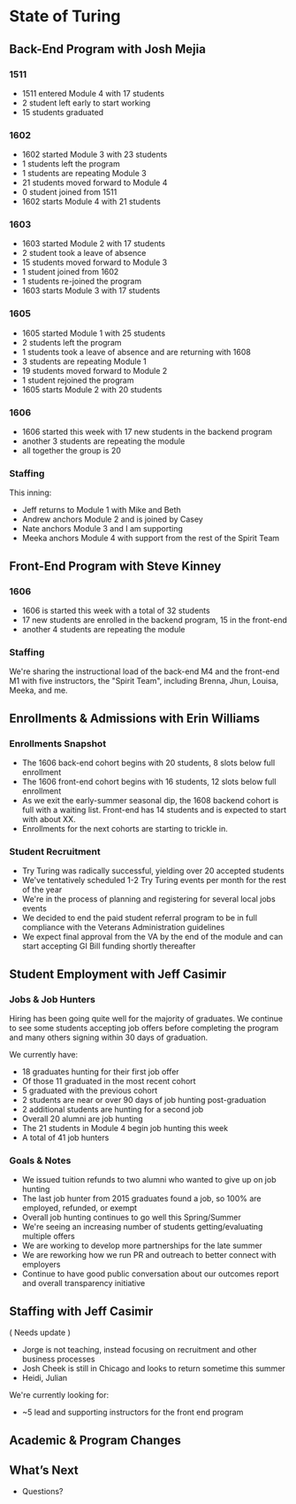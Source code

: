 # State of Turing

## Back-End Program with Josh Mejia

### 1511

* 1511 entered Module 4 with 17 students
* 2 student left early to start working
* 15 students graduated

### 1602

* 1602 started Module 3 with 23 students
* 1 students left the program
* 1 students are repeating Module 3
* 21 students moved forward to Module 4
* 0 student joined from 1511
* 1602 starts Module 4 with 21 students

### 1603

* 1603 started Module 2 with 17 students
* 2 student took a leave of absence
* 15 students moved forward to Module 3
* 1 student joined from 1602
* 1 students re-joined the program
* 1603 starts Module 3 with 17 students

### 1605

* 1605 started Module 1 with 25 students
* 2 students left the program
* 1 students took a leave of absence and are returning with 1608
* 3 students are repeating Module 1
* 19 students moved forward to Module 2
* 1 student rejoined the program
* 1605 starts Module 2 with 20 students

### 1606

* 1606 started this week with 17 new students in the backend program
* another 3 students are repeating the module
* all together the group is 20

### Staffing

This inning:

* Jeff returns to Module 1 with Mike and Beth
* Andrew anchors Module 2 and is joined by Casey
* Nate anchors Module 3 and I am supporting
* Meeka anchors Module 4 with support from the rest of the Spirit Team

## Front-End Program with Steve Kinney

### 1606

* 1606 is started this week with a total of 32 students
* 17 new students are enrolled in the backend program, 15 in the front-end
* another 4 students are repeating the module

### Staffing

We're sharing the instructional load of the back-end M4 and the front-end M1 with
five instructors, the "Spirit Team", including Brenna, Jhun, Louisa, Meeka, and me.

## Enrollments & Admissions with Erin Williams

### Enrollments Snapshot

* The 1606 back-end cohort begins with 20 students, 8 slots below full enrollment
* The 1606 front-end cohort begins with 16 students, 12 slots below full enrollment
* As we exit the early-summer seasonal dip, the 1608 backend cohort is full with
a waiting list. Front-end has 14 students and is expected to start with about XX.
* Enrollments for the next cohorts are starting to trickle in.

### Student Recruitment

* Try Turing was radically successful, yielding over 20 accepted students
* We've tentatively scheduled 1-2 Try Turing events per month for the rest of the year
* We're in the process of planning and registering for several local jobs events
* We decided to end the paid student referral program to be in full compliance with the Veterans Administration guidelines
* We expect final approval from the VA by the end of the module and can start accepting GI Bill funding shortly thereafter

## Student Employment with Jeff Casimir

### Jobs & Job Hunters

Hiring has been going quite well for the majority of graduates. We continue
to see some students accepting job offers before completing the program and
many others signing within 30 days of graduation.

We currently have:

* 18 graduates hunting for their first job offer
* Of those 11 graduated in the most recent cohort
* 5 graduated with the previous cohort
* 2 students are near or over 90 days of job hunting post-graduation
* 2 additional students are hunting for a second job
* Overall 20 alumni are job hunting
* The 21 students in Module 4 begin job hunting this week
* A total of 41 job hunters

### Goals & Notes

* We issued tuition refunds to two alumni who wanted to give up on job hunting
* The last job hunter from 2015 graduates found a job, so 100% are employed, refunded, or exempt
* Overall job hunting continues to go well this Spring/Summer
* We're seeing an increasing number of students getting/evaluating multiple offers
* We are working to develop more partnerships for the late summer
* We are reworking how we run PR and outreach to better connect with employers
* Continue to have good public conversation about our outcomes report and overall transparency initiative

## Staffing with Jeff Casimir

( Needs update )

* Jorge is not teaching, instead focusing on recruitment and other business processes
* Josh Cheek is still in Chicago and looks to return sometime this summer
* Heidi, Julian

We're currently looking for:

* ~5 lead and supporting instructors for the front end program

## Academic & Program Changes


## What’s Next

* Questions?
